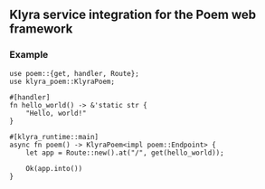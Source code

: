 ## Klyra service integration for the Poem web framework

### Example

```rust,no_run
use poem::{get, handler, Route};
use klyra_poem::KlyraPoem;

#[handler]
fn hello_world() -> &'static str {
    "Hello, world!"
}

#[klyra_runtime::main]
async fn poem() -> KlyraPoem<impl poem::Endpoint> {
    let app = Route::new().at("/", get(hello_world));

    Ok(app.into())
}
```
